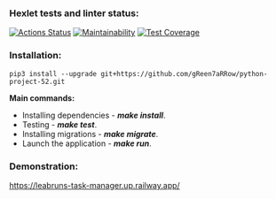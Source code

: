 ### Hexlet tests and linter status:
[![Actions Status](https://github.com/gReen7aRRow/python-project-52/workflows/hexlet-check/badge.svg)](https://github.com/gReen7aRRow/python-project-52/actions)
[![Maintainability](https://api.codeclimate.com/v1/badges/188ca8fa8d0db22b9171/maintainability)](https://codeclimate.com/github/gReen7aRRow/python-project-52/maintainability)
[![Test Coverage](https://api.codeclimate.com/v1/badges/188ca8fa8d0db22b9171/test_coverage)](https://codeclimate.com/github/gReen7aRRow/python-project-52/test_coverage)

### Installation:
```
pip3 install --upgrade git+https://github.com/gReen7aRRow/python-project-52.git
```

**Main commands:**
- Installing dependencies - ***make install***.
- Testing - ***make test***.
- Installing migrations - ***make migrate***.
- Launch the application - ***make run***.

### Demonstration:
https://leabruns-task-manager.up.railway.app/
